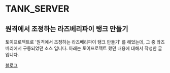 # TANK_SERVER
## 원격에서 조정하는 라즈베리파이 탱크 만들기
토이프로젝트로 '원격에서 조정하는 라즈베리파이 탱크 만들기' 를 해었는데, 그 중 라즈베리에서 구동되었던 소스 입니다.
아래는 토이프로젝트 했던 내용에 대해서 작성한 글입니다.   

[블로그](https://developside.tistory.com/1?category=641400)
